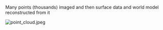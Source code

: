 Many points (thousands) imaged and then surface data and world model reconstructed from it

![point_cloud.jpeg](point_cloud.jpeg)
